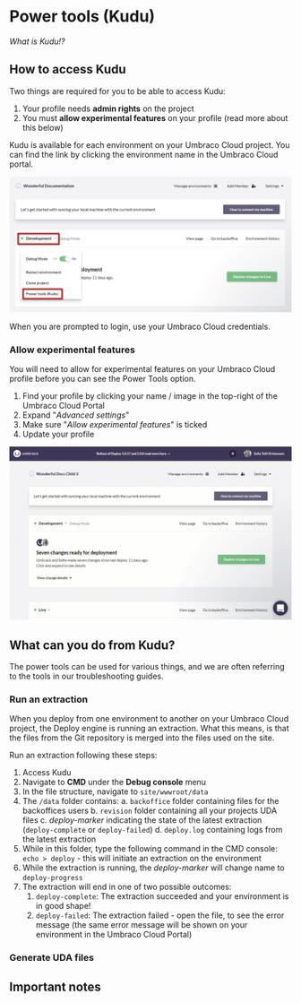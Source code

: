 # Power tools (Kudu)

*What is Kudu!?*

## How to access Kudu

Two things are required for you to be able to access Kudu:

1. Your profile needs **admin rights** on the project
2. You must **allow experimental features** on your profile (read more about this below)

Kudu is available for each environment on your Umbraco Cloud project. You can find the link by clicking the environment name in the Umbraco Cloud portal.

![Find Power Tools](images/find-power-tools.png)

When you are prompted to login, use your Umbraco Cloud credentials.

### Allow experimental features

You will need to allow for experimental features on your Umbraco Cloud profile before you can see the Power Tools option.

1. Find your profile by clicking your name / image in the top-right of the Umbraco Cloud Portal
2. Expand "*Advanced settings*"
3. Make sure "*Allow experimental features*" is ticked
4. Update your profile

![Allow experimental features](images/allow-exp-features.gif)

## What can you do from Kudu?

The power tools can be used for various things, and we are often referring to the tools in our troubleshooting guides.

### Run an extraction 

When you deploy from one environment to another on your Umbraco Cloud project, the Deploy engine is running an extraction. What this means, is that the files from the Git repository is merged into the files used on the site.

Run an extraction following these steps:

1. Access Kudu
2. Navigate to **CMD** under the **Debug console** menu
3. In the file structure, navigate to `site/wwwroot/data`
4. The `/data` folder contains:
    a. `backoffice` folder containing files for the backoffices users
    b. `revision` folder containing all your projects UDA files
    c. *deploy-marker* indicating the state of the latest extraction (`deploy-complete` or `deploy-failed`)
    d. `deploy.log` containing logs from the latest extraction
5. While in this folder, type the following command in the CMD console: `echo > deploy` - this will initiate an extraction on the environment
6. While the extraction is running, the *deploy-marker* will change name to `deploy-progress`
7. The extraction will end in one of two possible outcomes:
    1. `deploy-complete`: The extraction succeeded and your environment is in good shape!
    2. `deploy-failed`: The extraction failed - open the file, to see the error message (the same error message will be shown on your environment in the Umbraco Cloud Portal)

### Generate UDA files

## Important notes